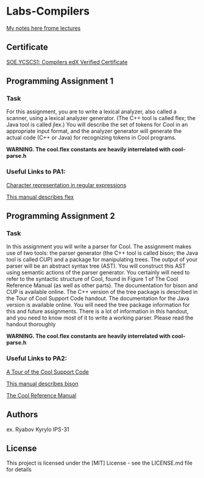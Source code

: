 # Labs-Compilers

[My notes here frome lectures](https://github.com/KyrylR/Compilers-Lectures)

## Certificate

[SOE.YCSCS1: Compilers edX Verified Certificate](https://courses.edx.org/certificates/59e85e4665be445bae7f0bee23c99750)

## Programming Assignment 1

### Task
For this assignment, you are to write a lexical analyzer, also called a scanner, using a lexical analyzer
generator. (The C++ tool is called flex; the Java tool is called jlex.) You will describe the set of tokens
for Cool in an appropriate input format, and the analyzer generator will generate the actual code (C++
or Java) for recognizing tokens in Cool programs.

**WARNING. The cool.flex constants are heavily interrelated with cool-parse.h**

### Useful Links to PA1:

[Character representation in regular expressions](https://uk.wikipedia.org/wiki/%D0%9F%D1%80%D0%B5%D0%B4%D1%81%D1%82%D0%B0%D0%B2%D0%BB%D0%B5%D0%BD%D0%BD%D1%8F_%D1%81%D0%B8%D0%BC%D0%B2%D0%BE%D0%BB%D1%96%D0%B2_%D1%83_%D1%80%D0%B5%D0%B3%D1%83%D0%BB%D1%8F%D1%80%D0%BD%D0%B8%D1%85_%D0%B2%D0%B8%D1%80%D0%B0%D0%B7%D0%B0%D1%85)

[This manual describes flex](https://web.stanford.edu/class/archive/cs/cs143/cs143.1112/materials/other/manflex.html)


## Programming Assignment 2

### Task
In this assignment you will write a parser for Cool. The assignment makes use of two tools: the parser
generator (the C++ tool is called bison; the Java tool is called CUP) and a package for manipulating
trees. The output of your parser will be an abstract syntax tree (AST). You will construct this AST
using semantic actions of the parser generator.
You certainly will need to refer to the syntactic structure of Cool, found in Figure 1 of The Cool
Reference Manual (as well as other parts). The documentation for bison and CUP is available online.
The C++ version of the tree package is described in the Tour of Cool Support Code handout. The
documentation for the Java version is available online. You will need the tree package information for
this and future assignments.
There is a lot of information in this handout, and you need to know most of it to write a working
parser. Please read the handout thoroughly

**WARNING. The cool.flex constants are heavily interrelated with cool-parse.h**

### Useful Links to PA2:

[A Tour of the Cool Support Code](https://courses.edx.org/assets/courseware/v1/115f9c1f48cffa3192f23dc37c3a4eee/asset-v1:StanfordOnline+SOE.YCSCS1+3T2020+type@asset+block/cool-tour.pdf)

[This manual describes bison](https://www.gnu.org/software/bison/manual/bison.html)

[The Cool Reference Manual](https://www.gnu.org/software/bison/manual/bison.html)

## Authors

ex. Ryabov Kyrylo IPS-31

## License

This project is licensed under the [MIT] License - see the LICENSE.md file for details
